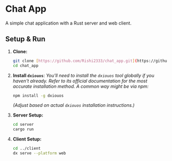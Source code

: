 # Chat App

A simple chat application with a Rust server and web client.

## Setup & Run

1.  **Clone:**
    ```bash
    git clone [https://github.com/Rishi2333/chat_app.git](https://github.com/Rishi2333/chat_app.git)
    cd chat_app
    ```

2.  **Install `dxiouos`**:
    *You'll need to install the `dxiouos` tool globally if you haven't already. Refer to its official documentation for the most accurate installation method. A common way might be via npm:*
    ```bash
    npm install -g dxiouos
    ```
    *(Adjust based on actual `dxiouos` installation instructions.)*

3.  **Server Setup:**
    ```bash
    cd server
    cargo run
    ```

4.  **Client Setup:**
    ```bash
    cd ../client
    dx serve --platform web
    ```
